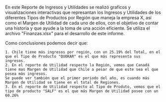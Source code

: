 En este Reporte de Ingresos y Utilidades se realizó graficos y visualizaciones interactivas que represantan los Ingresos y Utilidades de los diferentes Tipos de Productos por Región que maneja la empresa X, así como el Margen de Utilidad de cada uno de ellos, con el objetivo de contar una historia y que ayude a la toma de una acción eficiente. Se utiliza el archivo "Finanzas.xlsx" para el desarrollo de este informe.

Como conclusiones podemos decir que:

	1. Chile tiene más ingresos por región, con un 25.19% del Total, en el que el Tipo de Producto "QUOKAR" es el que más representa sus ingresos. 
	2. En el reporte de Utilidad respecto la Región, vemos que Canadá tiene mas Margen de Utilidad que Chile a pesar de que este sea el que posea más ingresos.
	Se puede ver también que el primer periodo del año, es cuando más Margen de Utilidad se tiene en el total de Regiones.
	3. En el reporte de Utilidad respecto al Tipo de Produto, vemos que el tipo de producto "SALF" es el que más Margen de Utilidad posee con un 60.26% 

